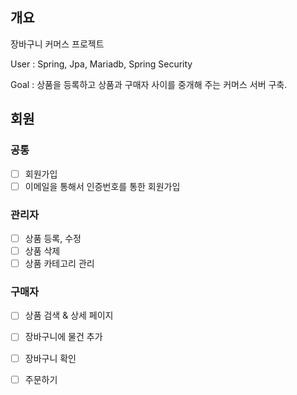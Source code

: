 ## 개요
장바구니 커머스 프로젝트

User : Spring, Jpa, Mariadb, Spring Security

Goal : 상품을 등록하고 상품과 구매자 사이를 중개해 주는 커머스 서버 구축.

## 회원
### 공통
- [ ]  회원가입
- [ ]  이메일을 통해서 인증번호를 통한 회원가입

### 관리자
- [ ]  상품 등록, 수정
- [ ]  상품 삭제
- [ ]  상품 카테고리 관리

### 구매자
- [ ]  상품 검색 & 상세 페이지
- [ ]  장바구니에 물건 추가
- [ ]  장바구니 확인
- [ ]  주문하기

